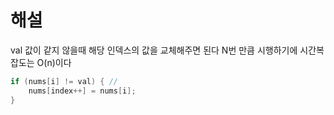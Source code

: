 # 해설
val 값이 같지 않을때 해당 인덱스의 값을 교체해주면 된다
N번 만큼 시행하기에 시간복잡도는 O(n)이다

```java
if (nums[i] != val) { // 
    nums[index++] = nums[i];     
}   
```